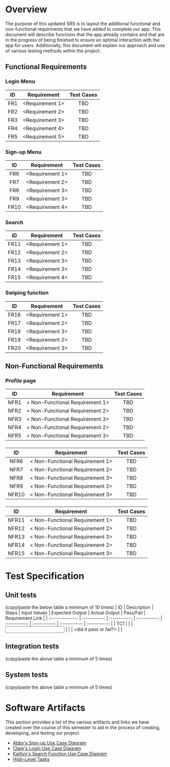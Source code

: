 # Overview

The purpose of this updated SRS is to layout the additional functional and non-functional requirments that we have added to complete our app. This document will describe functions that the app already contains and that are in the progress of being finished to ensure an optimal interaction with the app for users. Additionally, this document will explain our approach and use of various testing methods within the project. 

## Functional Requirements

### Login Menu
| ID | Requirement | Test Cases |
| :-------------: | :----------: | :----------: |
| FR1 | <Requirement 1> | TBD |
| FR2 | <Requirement 2> | TBD |
| FR3 | <Requirement 3> | TBD |
| FR4 | <Requirement 4> | TBD |
| FR5 | <Requirement 5> | TBD |


### Sign-up Menu
| ID | Requirement | Test Cases |
| :-------------: | :----------: | :----------: |
| FR6 | <Requirement 1> | TBD |
| FR7 | <Requirement 2> | TBD |
| FR8 | <Requirement 3> | TBD |
| FR9 | <Requirement 3> | TBD |
| FR10 | <Requirement 4> | TBD |

### Search
| ID | Requirement | Test Cases |
| :-------------: | :----------: | :----------: |
| FR11 | <Requirement 1> | TBD |
| FR12 | <Requirement 2> | TBD |
| FR13 | <Requirement 3> | TBD |
| FR14 | <Requirement 3> | TBD |
| FR15 | <Requirement 4> | TBD |

### Swiping function
| ID | Requirement | Test Cases |
| :-------------: | :----------: | :----------: |
| FR16 | <Requirement 1> | TBD |
| FR17 | <Requirement 2> | TBD |
| FR18 | <Requirement 3> | TBD |
| FR19 | <Requirement 2> | TBD |
| FR20 | <Requirement 3> | TBD |


## Non-Functional Requirements

### Profile page
| ID | Requirement | Test Cases |
| :-------------: | :----------: | :----------: |
| NFR1 | < Non-Functional Requirement 1> | TBD |
| NFR2 | < Non-Functional Requirement 2> | TBD |
| NFR3 | < Non-Functional Requirement 3> | TBD |
| NFR4 | < Non-Functional Requirement 2> | TBD |
| NFR5 | < Non-Functional Requirement 3> | TBD |

### 
| ID | Requirement | Test Cases |
| :-------------: | :----------: | :----------: |
| NFR6 | < Non-Functional Requirement 1> | TBD |
| NFR7 | < Non-Functional Requirement 2> | TBD |
| NFR8 | < Non-Functional Requirement 3> | TBD |
| NFR9 | < Non-Functional Requirement 2> | TBD |
| NFR10 | < Non-Functional Requirement 3> | TBD |

### 
| ID | Requirement | Test Cases |
| :-------------: | :----------: | :----------: |
| NFR11 | < Non-Functional Requirement 1> | TBD |
| NFR12 | < Non-Functional Requirement 2> | TBD |
| NFR13 | < Non-Functional Requirement 3> | TBD |
| NFR14 | < Non-Functional Requirement 2> | TBD |
| NFR15 | < Non-Functional Requirement 3> | TBD |
























# Test Specification
<Description of what this section is>

## Unit tests
(copy/paste the below table a minimum of 10 times)
| ID | Description | Steps | Input Values | Expected Output | Actual Output
| Pass/Fail | Requirement Link |
| :-------------: | :----------: | :----------: | :----------: | :----------:
| :----------: | :----------: | :----------: |
| TC1 | <TC1 description> | <steps to execute TC1> | <input values to this
test case> | <expected output as a result of test case> | <actual output of
test case> | <did it pass or fail?> | <requirement IDs this test case is
linked to> |

## Integration tests
(copy/paste the above table a minimum of 5 times)

## System tests
(copy/paste the above table a minimum of 5 times)

# Software Artifacts
This section provides a list of the various artifacts and links we have created over the course of this semester to aid in the process of creating, developing, and testing our project.

* [Abby's Sign-up Use Case Diagram](https://github.com/abbybowerman/GVSU-CIS350-Brewing-Java/blob/master/artifacts/use_case_diagrams/SignupUseCase.pdf)
* [Clare's Login Use Case Diagram](https://github.com/abbybowerman/GVSU-CIS350-Brewing-Java/blob/master/artifacts/use_case_diagrams/use-case_diagram_log-in.pdf)
* [Kaitlyn's Search Function Use Case Diagram](https://github.com/abbybowerman/GVSU-CIS350-Brewing-Java/blob/master/artifacts/use_case_diagrams/Search%20Function%20Use%20Case%20Diagram.pdf)
* [High-Level Tasks](https://github.com/abbybowerman/GVSU-CIS350-Brewing-Java/blob/master/docs/High-Level-Tasks.md)